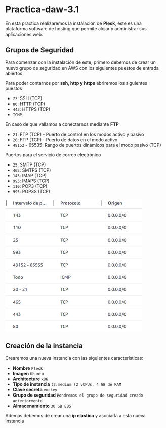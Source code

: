 # Practica-daw-3.1

En esta practica realizaremos la instalación de __Plesk__, este es una plataforma software de hosting que permite alojar y administrar sus aplicaciones web.

## Grupos de Seguridad

Para comenzar con la instalación de este, primero debemos de crear un nuevo grupo de seguridad en AWS con los siguientes puestos de entrada abiertos

Para poder contarnos por __ssh, http y https__ abriremos los siguientes puestos

* ``22``: SSH (TCP)
* ``80``: HTTP (TCP)
* ``443``: HTTPS (TCP)
* ``ICMP``

En caso de que vallamos a conectarnos mediante __FTP__

* ``21``: FTP (TCP) - Puerto de control en los modos activo y pasivo
* ``20``: FTP (TCP) - Puerto de datos en el modo activo
* ``49152`` - 65535: Rango de puertos dinámicos para el modo pasivo (TCP)


Puertos para el servicio de correo electrónico

* ``25``: SMTP (TCP)
* ``465``: SMTPS (TCP)
* ``143``: IMAP (TCP)
* ``993``: IMAPS (TCP)
* ``110``: POP3 (TCP)
* ``995``: POP3S (TCP)

![puertos](./img/image.png)

## Creación de la instancia

Crearemos una nueva instancia con las siguientes características:

* __Nombre__ ``Plesk``
* __Imagen__ ``Ubuntu``
* __Architecture__ ``x86``
* __Tipo de instancia__ ``t2.medium (2 vCPUs, 4 GB de RAM``
* __Clave secreta__ ``vockey``
* __Grupo de seguridad__ ``Pondremos el grupo de seguridad creado anteriormente``
* __Almacenamiento__ ``30 GB EBS``

Ademas debemos de crear una __ip elástica__ y asociarla a esta nueva instancia


